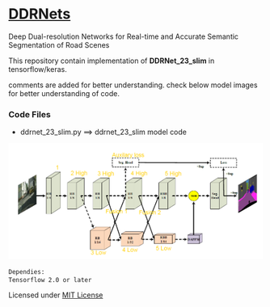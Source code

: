 # [DDRNets](https://arxiv.org/pdf/2101.06085.pdf)
Deep Dual-resolution Networks for Real-time and Accurate Semantic Segmentation of Road Scenes

This repository contain implementation of **DDRNet_23_slim** in tensorflow/keras.

comments are added for better understanding. check below model images for better understanding of code.

### Code Files
* ddrnet_23_slim.py ==> ddrnet_23_slim model code

![alt text](https://github.com/hamidriasat/DDRNets/blob/main/images/architecture.PNG)


```
Dependies:
Tensorflow 2.0 or later
```

Licensed under [MIT License](LICENSE)
